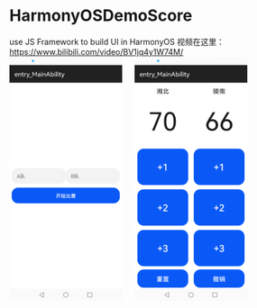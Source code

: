 # HarmonyOSDemoScore
use JS Framework to build UI in HarmonyOS 
视频在这里：https://www.bilibili.com/video/BV1jq4y1W74M/ 
<img src = "/Screenshot1.png" width = 200>     &emsp;        <img src = "/Screenshot2.png" width = 200>

